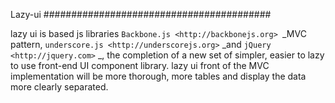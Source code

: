 Lazy-ui
#########################################


lazy ui is based js libraries `Backbone.js <http://backbonejs.org> `_MVC pattern, `underscore.js <http://underscorejs.org>` _and `jQuery <http://jquery.com>` _, the completion of a new set of simpler, easier to lazy to use front-end UI component library.
lazy ui front of the MVC implementation will be more thorough, more tables and display the data more clearly separated.
